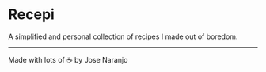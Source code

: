 # Recepi

A simplified and personal collection of recipes I made out of boredom.

---

Made with lots of ☕ by Jose Naranjo